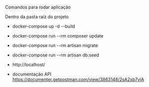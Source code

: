 Comandos para rodar aplicação

Dentro da pasta raíz do projeto

* docker-compose up -d --build
* docker-compose run --rm composer update
* docker-compose run --rm artisan migrate
* docker-compose run --rm artisan db:seed
* http://localhost/

* documentação API https://documenter.getpostman.com/view/3863148/2sA2xb7vjA